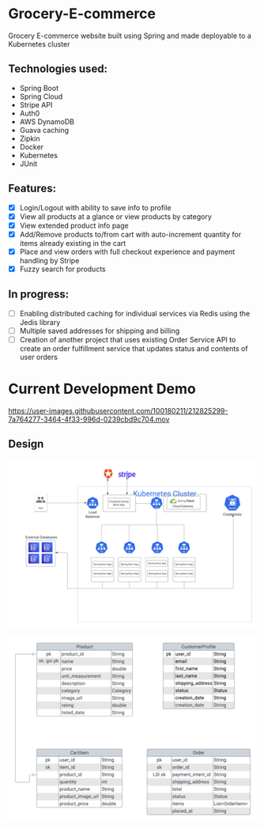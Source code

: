# Grocery-E-commerce
Grocery E-commerce website built using Spring and made deployable to a Kubernetes cluster

## Technologies used:
- Spring Boot
- Spring Cloud
- Stripe API
- Auth0
- AWS DynamoDB
- Guava caching
- Zipkin
- Docker
- Kubernetes
- JUnit

## Features:
- [x] Login/Logout with ability to save info to profile
- [x] View all products at a glance or view products by category
- [x] View extended product info page
- [x] Add/Remove products to/from cart with auto-increment quantity for items already existing in the cart
- [x] Place and view orders with full checkout experience and payment handling by Stripe
- [x] Fuzzy search for products
## In progress:
- [ ] Enabling distributed caching for individual services via Redis using the Jedis library
- [ ] Multiple saved addresses for shipping and billing
- [ ] Creation of another project that uses existing Order Service API to create an order fulfillment service that updates status and contents of user orders

# Current Development Demo


https://user-images.githubusercontent.com/100180211/212825299-7a764277-3464-4f33-996d-0239cbd9c704.mov

## Design

![Architecture diagram](design_diagrams/architecture_diagram.png)

![Database ER diagram](design_diagrams/database_ER_diagram.png)
